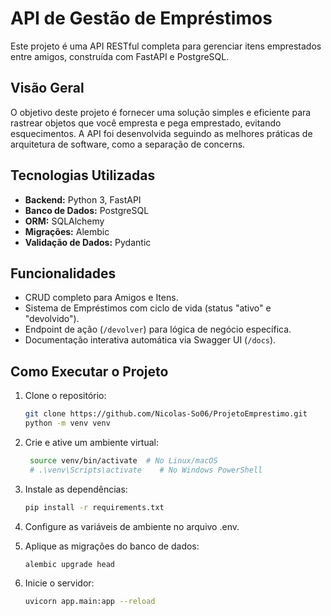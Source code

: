 # API de Gestão de Empréstimos

Este projeto é uma API RESTful completa para gerenciar itens emprestados entre amigos, construída com FastAPI e PostgreSQL.

## Visão Geral

O objetivo deste projeto é fornecer uma solução simples e eficiente para rastrear objetos que você empresta e pega emprestado, evitando esquecimentos. A API foi desenvolvida seguindo as melhores práticas de arquitetura de software, como a separação de concerns.

## Tecnologias Utilizadas

* **Backend:** Python 3, FastAPI
* **Banco de Dados:** PostgreSQL
* **ORM:** SQLAlchemy
* **Migrações:** Alembic
* **Validação de Dados:** Pydantic

## Funcionalidades

* CRUD completo para Amigos e Itens.
* Sistema de Empréstimos com ciclo de vida (status "ativo" e "devolvido").
* Endpoint de ação (`/devolver`) para lógica de negócio específica.
* Documentação interativa automática via Swagger UI (`/docs`).

## Como Executar o Projeto

1. Clone o repositório:
   ```bash
   git clone https://github.com/Nicolas-So06/ProjetoEmprestimo.git
   python -m venv venv
   ```
2. Crie e ative um ambiente virtual:
   ```bash
    source venv/bin/activate  # No Linux/macOS
    # .\venv\Scripts\activate    # No Windows PowerShell
   
3. Instale as dependências:

    ```bash
    pip install -r requirements.txt
   
4. Configure as variáveis de ambiente no arquivo .env.
5. Aplique as migrações do banco de dados:

    ```bash
    alembic upgrade head
   
6. Inicie o servidor:

    ```bash
    uvicorn app.main:app --reload
